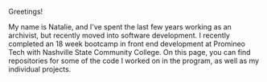 Greetings!

My name is Natalie, and I've spent the last few years working as an archivist, but recently moved into software development. I recently completed an 18 week bootcamp in front end development at Promineo Tech with Nashville State Community College. On this page, you can find repositories for some of the code I worked on in the program, as well as my individual projects.  

<!--
**natalie-goodwin/Natalie-Goodwin** is a ✨ _special_ ✨ repository because its `README.md` (this file) appears on your GitHub profile.





